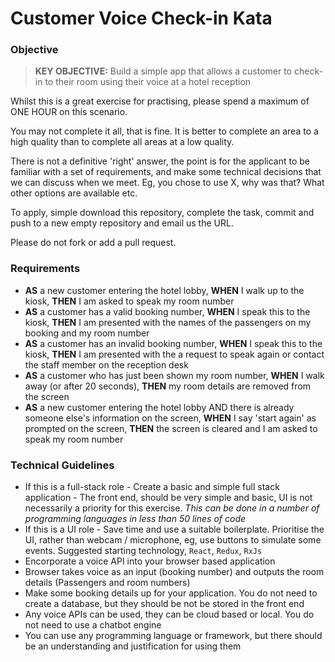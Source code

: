 # Customer Voice Check-in Kata

### Objective
> __KEY OBJECTIVE:__
> Build a simple app that allows a customer to check-in to their room using their voice at a hotel reception

Whilst this is a great exercise for practising, please spend a maximum of ONE HOUR on this scenario.

You may not complete it all, that is fine. It is better to complete an area to a high quality than to complete all areas at a low quality.

There is not a definitive 'right' answer, the point is for the applicant to be familiar with a set of requirements, and make some technical decisions that we can discuss when we meet. Eg, you chose to use X, why was that? What other options are available etc.

To apply, simple download this repository, complete the task, commit and push to a new empty repository and email us the URL.

Please do not fork or add a pull request.

### Requirements
- __AS__ a new customer entering the hotel lobby, __WHEN__ I walk up to the kiosk, __THEN__ I am asked to speak my room number
- __AS__ a customer has a valid booking number, __WHEN__ I speak this to the kiosk, __THEN__ I am presented with the names of the passengers on my booking and my room number
- __AS__ a customer has an invalid booking number, __WHEN__ I speak this to the kiosk, __THEN__ I am presented with the a request to speak again or contact the staff member on the reception desk
- __AS__ a customer who has just been shown my room number, __WHEN__ I walk away (or after 20 seconds), __THEN__ my room details are removed from the screen
- __AS__ a new customer entering the hotel lobby AND there is already someone else's information on the screen, __WHEN__ I say 'start again' as prompted on the screen, __THEN__ the screen is cleared and I am asked to speak my room number

### Technical Guidelines
- If this is a full-stack role - Create a basic and simple full stack application - The front end, should be very simple and basic, UI is not necessarily a priority for this exercise. _This can be done in a number of programming languages in less than 50 lines of code_
- If this is a UI role - Save time and use a suitable boilerplate. Prioritise the UI, rather than webcam / microphone, eg, use buttons to simulate some events. Suggested starting technology, `React`, `Redux`, `RxJs`
- Encorporate a voice API into your browser based application
- Browser takes voice as an input (booking number) and outputs the room details (Passengers and room numbers)
- Make some booking details up for your application. You do not need to create a database, but they should be not be stored in the front end
- Any voice APIs can be used, they can be cloud based or local. You do not need to use a chatbot engine
- You can use any programming language or framework, but there should be an understanding and justification for using them
